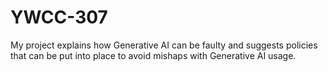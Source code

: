 # YWCC-307
My project explains how Generative AI can be faulty and suggests policies that can be put into place to avoid mishaps with Generative AI usage.
